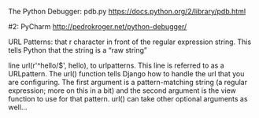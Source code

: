 The Python Debugger: pdb.py
https://docs.python.org/2/library/pdb.html

#2: PyCharm
http://pedrokroger.net/python-debugger/


URL Patterns:
that r character in front of the regular expression string. This tells Python that the string is a “raw string”

line url(r'^hello/$', hello), to urlpatterns. This line is referred to as a URLpattern. The url() function tells Django how to handle the url that you are configuring. The first argument is a pattern-matching string (a regular expression; more on this in a bit) and the second argument is the view function to use for that pattern. url() can take other optional arguments as well...